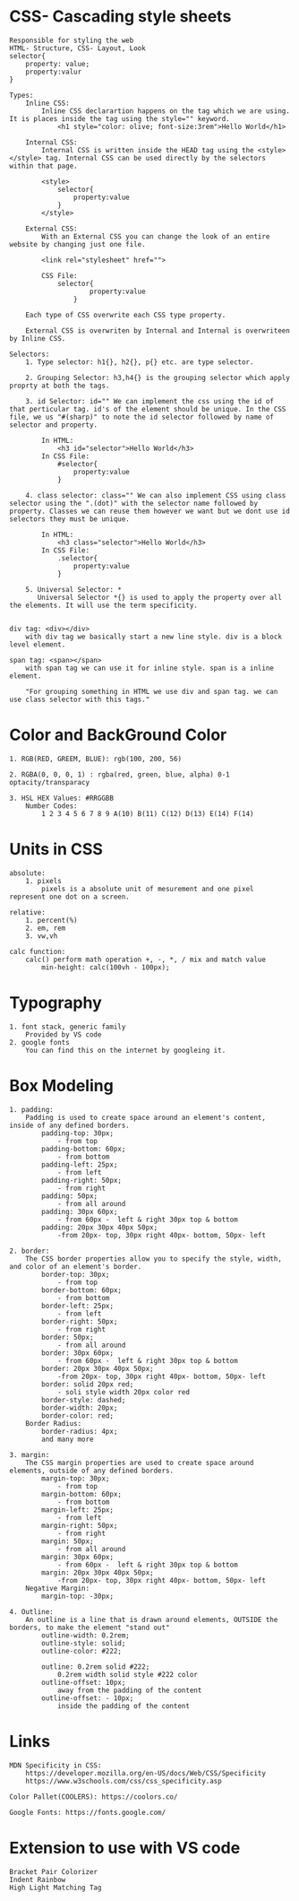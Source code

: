 
# CSS- Cascading style sheets

    Responsible for styling the web
    HTML- Structure, CSS- Layout, Look
    selector{
        property: value; 
        property:valur
    }

    Types:
        Inline CSS: 
            Inline CSS declarartion happens on the tag which we are using. It is places inside the tag using the style="" keyword.
                <h1 style="color: olive; font-size:3rem">Hello World</h1>

        Internal CSS:
            Internal CSS is written inside the HEAD tag using the <style></style> tag. Internal CSS can be used directly by the selectors within that page.
            
            <style>
                selector{
                    property:value
                }
            </style>

        External CSS:
            With an External CSS you can change the look of an entire website by changing just one file.

            <link rel="stylesheet" href="">

            CSS File:
                selector{
                        property:value
                    }

        Each type of CSS overwrite each CSS type property.

        External CSS is overwriten by Internal and Internal is overwriteen by Inline CSS.

    Selectors:
        1. Type selector: h1{}, h2{}, p{} etc. are type selector.

        2. Grouping Selector: h3,h4{} is the grouping selector which apply proprty at both the tags.

        3. id Selector: id="" We can implement the css using the id of that perticular tag. id's of the element should be unique. In the CSS file, we us "#(sharp)" to note the id selector followed by name of selector and property.

            In HTML:
                <h3 id="selector">Hello World</h3>
            In CSS File:
                #selector{
                    property:value
                }

        4. class selector: class="" We can also implement CSS using class selector using the ".(dot)" with the selector name followed by property. Classes we can reuse them however we want but we dont use id selectors they must be unique.

            In HTML: 
                <h3 class="selector">Hello World</h3>
            In CSS File:
                .selector{
                    property:value
                }

        5. Universal Selector: *
           Universal Selector *{} is used to apply the property over all the elements. It will use the term specificity.


    div tag: <div></div> 
        with div tag we basically start a new line style. div is a block level element.

    span tag: <span></span>
        with span tag we can use it for inline style. span is a inline element.

        "For grouping something in HTML we use div and span tag. we can use class selector with this tags."

# Color and BackGround Color
    1. RGB(RED, GREEM, BLUE): rgb(100, 200, 56)

    2. RGBA(0, 0, 0, 1) : rgba(red, green, blue, alpha) 0-1  optacity/transparacy

    3. HSL HEX Values: #RRGGBB
        Number Codes:
            1 2 3 4 5 6 7 8 9 A(10) B(11) C(12) D(13) E(14) F(14)

# Units in CSS
    absolute:
        1. pixels 
            pixels is a absolute unit of mesurement and one pixel represent one dot on a screen.

    relative:
        1. percent(%)
        2. em, rem
        3. vw,vh

    calc function:
        calc() perform math operation +, -, *, / mix and match value
            min-height: calc(100vh - 100px);

# Typography
    1. font stack, generic family 
        Provided by VS code
    2. google fonts
        You can find this on the internet by googleing it.

# Box Modeling

    1. padding: 
        Padding is used to create space around an element's content, inside of any defined borders.
            padding-top: 30px; 
                - from top
            padding-bottom: 60px; 
                - from bottom
            padding-left: 25px; 
                - from left
            padding-right: 50px; 
                - from right
            padding: 50px; 
                - from all around
            padding: 30px 60px; 
                - from 60px -  left & right 30px top & bottom 
            padding: 20px 30px 40px 50px; 
                -from 20px- top, 30px right 40px- bottom, 50px- left

    2. border:
        The CSS border properties allow you to specify the style, width, and color of an element's border.
            border-top: 30px; 
                - from top
            border-bottom: 60px; 
                - from bottom
            border-left: 25px; 
                - from left
            border-right: 50px; 
                - from right
            border: 50px; 
                - from all around
            border: 30px 60px; 
                - from 60px -  left & right 30px top & bottom 
            border: 20px 30px 40px 50px; 
                -from 20px- top, 30px right 40px- bottom, 50px- left
            border: solid 20px red;
                - soli style width 20px color red 
            border-style: dashed;
            border-width: 20px;
            border-color: red;
        Border Radius:
            border-radius: 4px;
            and many more

    3. margin:
        The CSS margin properties are used to create space around elements, outside of any defined borders. 
            margin-top: 30px; 
                - from top
            margin-bottom: 60px; 
                - from bottom
            margin-left: 25px; 
                - from left
            margin-right: 50px; 
                - from right
            margin: 50px; 
                - from all around
            margin: 30px 60px; 
                - from 60px -  left & right 30px top & bottom 
            margin: 20px 30px 40px 50px; 
                -from 20px- top, 30px right 40px- bottom, 50px- left
        Negative Margin:
            margin-top: -30px;

    4. Outline:
        An outline is a line that is drawn around elements, OUTSIDE the borders, to make the element "stand out"
            outline-width: 0.2rem;
            outline-style: solid;
            outline-color: #222;

            outline: 0.2rem solid #222;
                0.2rem width solid style #222 color
            outline-offset: 10px;  
                away from the padding of the content
            outline-offset: - 10px; 
                inside the padding of the content


# Links

    MDN Specificity in CSS: 
        https://developer.mozilla.org/en-US/docs/Web/CSS/Specificity
        https://www.w3schools.com/css/css_specificity.asp

    Color Pallet(COOLERS): https://coolors.co/

    Google Fonts: https://fonts.google.com/
# Extension to use with VS code

    Bracket Pair Colorizer
    Indent Rainbow
    High Light Matching Tag